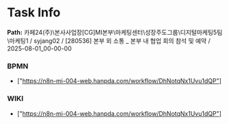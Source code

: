 # Task Info

**Path:** 카페24(주)\본사사업장\[CG]MI본부\마케팅센터\성장주도그룹\디지털마케팅5팀\마케팅1 / syjang02 / [280536] 본부 외 소통 _ 본부 내 협업 회의 참석 및 예약 / 2025-08-01_00-00-00

### BPMN
- ["https://n8n-mi-004-web.hanpda.com/workflow/DhNotqNx1Uvu1dQP"]

### WIKI
- ["https://n8n-mi-004-web.hanpda.com/workflow/DhNotqNx1Uvu1dQP"]


